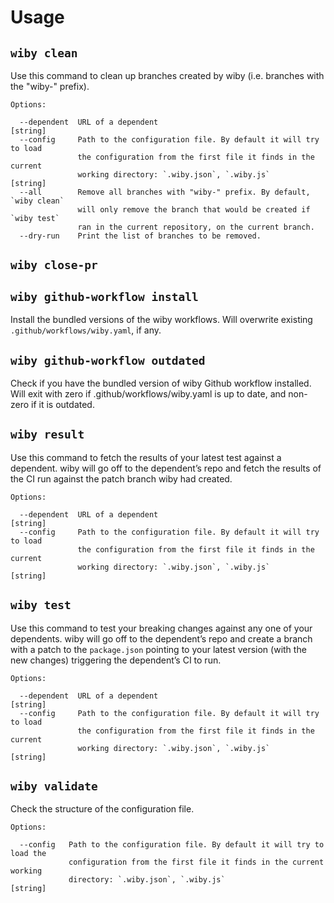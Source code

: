 # Usage
  

## `wiby clean`



Use this command to clean up branches created by wiby (i.e. branches with the
"wiby-" prefix).

```
Options:

  --dependent  URL of a dependent                                       [string]
  --config     Path to the configuration file. By default it will try to load
               the configuration from the first file it finds in the current
               working directory: `.wiby.json`, `.wiby.js`              [string]
  --all        Remove all branches with "wiby-" prefix. By default, `wiby clean`
               will only remove the branch that would be created if `wiby test`
               ran in the current repository, on the current branch.
  --dry-run    Print the list of branches to be removed.
```

## `wiby close-pr`


## `wiby github-workflow install`



Install the bundled versions of the wiby workflows. Will overwrite existing
`.github/workflows/wiby.yaml`, if any.




## `wiby github-workflow outdated`



Check if you have the bundled version of wiby Github workflow installed. Will
exit with zero if .github/workflows/wiby.yaml is up to date, and non-zero if it
is outdated.




## `wiby result`



Use this command to fetch the results of your latest test against a dependent.
wiby will go off to the dependent’s repo and fetch the results of the CI run
against the patch branch wiby had created.

```
Options:

  --dependent  URL of a dependent                                       [string]
  --config     Path to the configuration file. By default it will try to load
               the configuration from the first file it finds in the current
               working directory: `.wiby.json`, `.wiby.js`              [string]
```


## `wiby test`



Use this command to test your breaking changes against any one of your
dependents. wiby will go off to the dependent’s repo and create a branch with a
patch to the  `package.json` pointing to your latest version (with the new
changes) triggering the dependent’s CI to run.

```
Options:

  --dependent  URL of a dependent                                       [string]
  --config     Path to the configuration file. By default it will try to load
               the configuration from the first file it finds in the current
               working directory: `.wiby.json`, `.wiby.js`              [string]
```


## `wiby validate`



Check the structure of the configuration file.

```
Options:

  --config   Path to the configuration file. By default it will try to load the
             configuration from the first file it finds in the current working
             directory: `.wiby.json`, `.wiby.js`                        [string]
```

